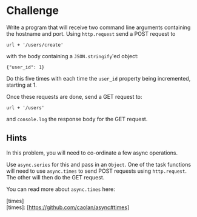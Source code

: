 # Challenge

Write a program that will receive two command line arguments containing
the hostname and port. Using `http.request` send a POST request to

```
url + '/users/create'
```

with the body containing a `JSON.stringify`'ed object:

```
{"user_id": 1}
```

Do this five times with each time the `user_id` property being incremented,
starting at 1.

Once these requests are done, send a GET request to:

```
url + '/users'
```

and `console.log` the response body for the GET request.

## Hints

In this problem, you will need to co-ordinate a few async operations.

Use `async.series` for this and pass in an `Object`. One of the task
functions will need to use `async.times` to send POST requests using
`http.request`. The other will then do the GET request.

You can read more about `async.times` here:

[times]  
[times]: [https://github.com/caolan/async#times]